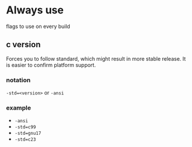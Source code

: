 # Always use
flags to use on every build

## c version
Forces you to follow standard, which might result in more stable release. It is easier to confirm platform support.
### notation
`-std=<version>` or `-ansi`
### example
- `-ansi`
- `-std=c99`
- `-std=gnu17`
- `-std=c23`
